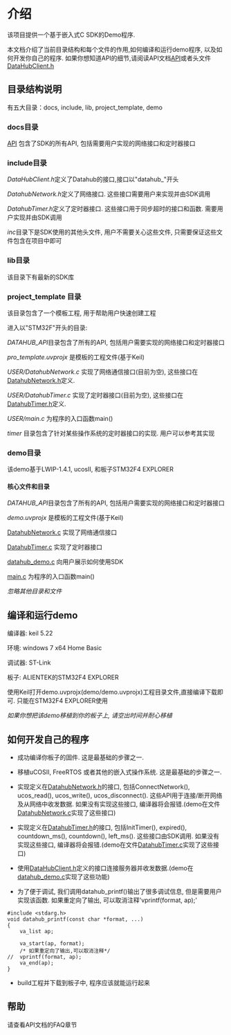 # 介绍

该项目提供一个基于嵌入式C SDK的Demo程序.

本文档介绍了当前目录结构和每个文件的作用,如何编译和运行demo程序, 以及如何开发你自己的程序. 如果你想知道API的细节,请阅读API文档[API](./docs/API.pdf)或者头文件[DataHubClient.h](./include/DataHubClient.h)

## 目录结构说明

有五大目录：docs, include, lib, project_template, demo

### docs目录

[API](./docs/API.pdf) 包含了SDK的所有API, 包括需要用户实现的网络接口和定时器接口

### include目录

*DataHubClient.h*定义了Datahub的接口,接口以"datahub_"开头

*DatahubNetwork.h*定义了网络接口. 这些接口需要用户来实现并由SDK调用

*DatahubTimer.h*定义了定时器接口. 这些接口用于同步超时的接口和函数. 需要用户实现并由SDK调用

*inc*目录下是SDK使用的其他头文件, 用户不需要关心这些文件, 只需要保证这些文件包含在项目中即可

### lib目录

该目录下有最新的SDK库

### project_template 目录

该目录包含了一个模板工程, 用于帮助用户快速创建工程

进入以"STM32F"开头的目录:

*DATAHUB_API*目录包含了所有的API, 包括用户需要实现的网络接口和定时器接口

*pro_template.uvprojx* 是模板的工程文件(基于Keil)

*USER/DatahubNetwork.c* 实现了网络通信接口(目前为空), 这些接口在[DatahubNetwork.h](./include//DatahubNetwork.h)定义.

*USER/DatahubTimer.c* 实现了定时器接口(目前为空), 这些接口在[DatahubTimer.h](./include/DatahubTimer.h)定义.

*USER/main.c* 为程序的入口函数main()

*timer* 目录包含了针对某些操作系统的定时器接口的实现. 用户可以参考其实现

### demo目录

该demo基于LWIP-1.4.1, ucosII, 和板子STM32F4 EXPLORER

#### 核心文件和目录

*DATAHUB_API*目录包含了所有的API, 包括用户需要实现的网络接口和定时器接口

*demo.uvprojx* 是模板的工程文件(基于Keil)

[DatahubNetwork.c](./demo/USER/DatahubNetwork.c) 实现了网络通信接口

[DatahubTimer.c](./demo/USER/DatahubTimer.c) 实现了定时器接口

[datahub_demo.c](./demo/USER/datahub_demo.c) 向用户展示如何使用SDK

[main.c](./demo/USER/main.c) 为程序的入口函数main()

*忽略其他目录和文件*

## 编译和运行demo

编译器: keil 5.22

环境: windows 7 x64 Home Basic

调试器: ST-Link

板子: ALIENTEK的STM32F4 EXPLORER

使用Keil打开demo.uvprojx(demo/demo.uvprojx)工程目录文件,直接编译下载即可. 只能在STM32F4 EXPLORER使用

*如果你想把该demo移植到你的板子上, 请空出时间并耐心移植*

## 如何开发自己的程序

- 成功编译你板子的固件. 这是最基础的步骤之一.

- 移植uCOSII, FreeRTOS 或者其他的嵌入式操作系统. 这是最基础的步骤之一.

- 实现定义在[DatahubNetwork.h](./include/DatahubNetwork.h)的接口, 包括ConnectNetwork(), ucos_read(), ucos_write(), ucos_disconnect(). 这些API用于连接/断开网络及从网络中收发数据. 如果没有实现这些接口, 编译器将会报错.(demo在文件[DatahubNetwork.c](./demo/USER/DatahubNetwork.c)实现了这些接口)

- 实现定义在[DatahubTimer.h](./include/DatahubTimer.h)的接口, 包括InitTimer(), expired(), countdown_ms(), countdown(), left_ms(). 这些接口由SDK调用. 如果没有实现这些接口, 编译器将会报错.(demo在文件[DatahubTimer.c](./demo/USER/DatahubTimer.c)实现了这些接口)

- 使用[DataHubClient.h](./include/DataHubClient.h)定义的接口连接服务器并收发数据.(demo在[datahub_demo.c](./demo/USER/datahub_demo.c)实现了这些功能)

- 为了便于调试, 我们调用datahub_printf()输出了很多调试信息, 但是需要用户实现该函数. 如果重定向了输出, 可以取消注释'vprintf(format, ap);'

```
#include <stdarg.h>
void datahub_printf(const char *format, ...)
{
    va_list ap;

    va_start(ap, format);
    /* 如果重定向了输出,可以取消注释*/
//  vprintf(format, ap);
    va_end(ap);
}
```

- build工程并下载到板子中, 程序应该就能运行起来

## 帮助

请查看API文档的FAQ章节
